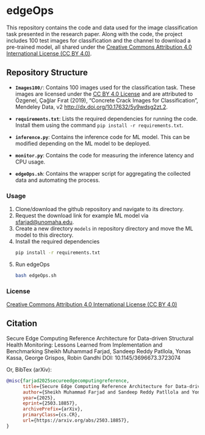 # edgeOps
This repository contains the code and data used for the image classification task presented in the research paper. Along with the code, the project includes 100 test images for classification and the channel to download a pre-trained model, all shared under the [Creative Commons Attribution 4.0 International License (CC BY 4.0)](https://creativecommons.org/licenses/by/4.0/).

## Repository Structure

- **`Images100/`**: Contains 100 images used for the classification task. These images are licensed under the [CC BY 4.0 License](https://creativecommons.org/licenses/by/4.0/) and are attributed to Özgenel, Çağlar Fırat (2019), “Concrete Crack Images for Classification”, Mendeley Data, v2
http://dx.doi.org/10.17632/5y9wdsg2zt.2.

- **`requirements.txt`**: Lists the required dependencies for running the code. Install them using the command `pip install -r requirements.txt`.

-  **`inference.py`**: Contains the inference code for ML model. This can be modified depending on the ML model to be deployed.
-  **`monitor.py`**: Contains the code for measuring the inference latency and CPU usage.

-  **`edgeOps.sh`**: Contains the wrapper script for aggregating the collected data and automating the process.


### Usage

1. Clone/download the github repository and navigate to its directory.
2. Request the download link for example ML model via sfarjad@unomaha.edu.
3. Create a new directory `models` in repository directory and move the ML model to this directory.
4. Install the required dependencies
   ```bash
   pip install -r requirements.txt
   ```
5. Run edgeOps
   ```bash
   bash edgeOps.sh
   ```

### License
[Creative Commons Attribution 4.0 International License (CC BY 4.0)](https://creativecommons.org/licenses/by/4.0/)


## Citation
Secure Edge Computing Reference Architecture for Data-driven Structural Health Monitoring: Lessons Learned from Implementation and Benchmarking
Sheikh Muhammad Farjad, Sandeep Reddy Patllola, Yonas Kassa, George Grispos, Robin Gandhi
DOI: 10.1145/3696673.3723074

Or, BibTex (arXiv):

```bibtex
@misc{farjad2025secureedgecomputingreference,
      title={Secure Edge Computing Reference Architecture for Data-driven Structural Health Monitoring: Lessons Learned from Implementation and Benchmarking}, 
      author={Sheikh Muhammad Farjad and Sandeep Reddy Patllola and Yonas Kassa and George Grispos and Robin Gandhi},
      year={2025},
      eprint={2503.18857},
      archivePrefix={arXiv},
      primaryClass={cs.CR},
      url={https://arxiv.org/abs/2503.18857}, 
}
```
